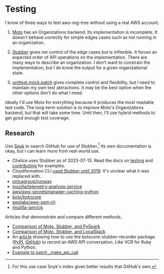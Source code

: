 # Testing

I know of three ways to test aws-org-tree without using a real AWS account.

1. [Moto](https://github.com/spulec/moto) has an Organizations backend. Its implementation is incomplete. It doesn't behave correctly for simple edges cases such as not running in an organization.

2. [Stubber](https://botocore.amazonaws.com/v1/documentation/api/latest/reference/stubber.html) gives me control of the edge cases but is inflexible. It forces an expected order of API operations on the implementation. There are many ways to describe an organization. I don't want to constrain the implementation, but I do know the output for a given organizational state.

3. [unittest.mock.patch](https://docs.python.org/3/library/unittest.mock.html#unittest.mock.patch) gives complete control and flexibility, but I need to maintain my own test abtractions. It may be the best option when the other options don't do what I need.

Ideally I'd use Moto for everything because it produces the most readable test code. The long-term solution is to improve Moto's Organizations backend, but that will take some time. Until then, I'll use hybrid methods to get good enough test coverage.

## Research

Use [Snyk](https://snyk.io/advisor/python/botocore/functions/botocore.stub.Stubber) to search GitHub for use of Stubber.[^gh-dire] Its own documentation is okay, but I can learn more from real-world use.

* Chalice uses Stubber as of 2023-07-13. Read the docs on [testing](https://github.com/aws/chalice/blob/79838b02dc330cfe549823899d2662ded0538015/docs/source/topics/testing.rst) and [contributing](https://github.com/aws/chalice/blob/79838b02dc330cfe549823899d2662ded0538015/CONTRIBUTING.rst) for examples.
* Cloudformation CLI [used Stubber until 2019](https://github.com/aws-cloudformation/cloudformation-cli/pull/217/). It's unclear what it was replaced with.
* [onicagroup/runway](https://github.com/onicagroup/runway/blob/b60cc535e2eaa2a55a5c89c18cefd0662244967f/tests/cfngin/test_context.py#L406)
* [mozilla/telemetry-analysis-service](https://github.com/mozilla/telemetry-analysis-service/blob/b4b0c8dab3ff9a11648eeb177952b64ecfe2ded4/tests/jobs/test_provisioners.py#L168)
* [aws/aws-secretsmanager-caching-python](https://github.com/aws/aws-secretsmanager-caching-python/blob/46e1b585b089fc1a857a649031d3bb2cf4abeb3c/test/unit/test_decorators.py#L29)
* [boto/botocore](https://github.com/boto/botocore/blob/c2f18c15ca601d5cfdd6767535a96de9b13f1543/tests/unit/test_client.py#L1494)
* [awslabs/aws-sam-cli](https://github.com/awslabs/aws-sam-cli/blob/4f2c345c5e415ec443cb55b82dd7cbb7b0ba2ad6/tests/unit/lib/bootstrap/test_bootstrap.py#L17)
* [mozilla-iam/cis](https://github.com/mozilla-iam/cis/blob/8d782ed7f6c96125df2d5a4033ad2027c9f4b5e5/python-modules/cis_identity_vault/cis_identity_vault/vault.py#L41)

Articles that demonstrate and compare different methods.

* [Comparison of Moto, Stubber, and PySpark](https://github.com/paramraghavan/python-pytest)
* [Comparison of Moto, Stubber, and LocalStack](https://www.sanjaysiddhanti.com/2020/04/08/s3testing/)
* An [article](https://xebia.com/blog/how-to-create-python-unit-tests-for-aws-using-the-botocore-stubber/) showing how to use the botocore-stubber-recorder package ([PyPI](https://pypi.org/project/botocore-stubber-recorder/), [GitHub](https://github.com/binxio/botocore-stubber-recorder)) to record an AWS API conversation. Like VCR for Ruby and Python.
* [Example to patch _make_api_call](https://stackoverflow.com/questions/37143597/mocking-boto3-s3-client-method-python)

[^gh-dire]: For this use case Snyk's index gives better results that GitHub's own.

